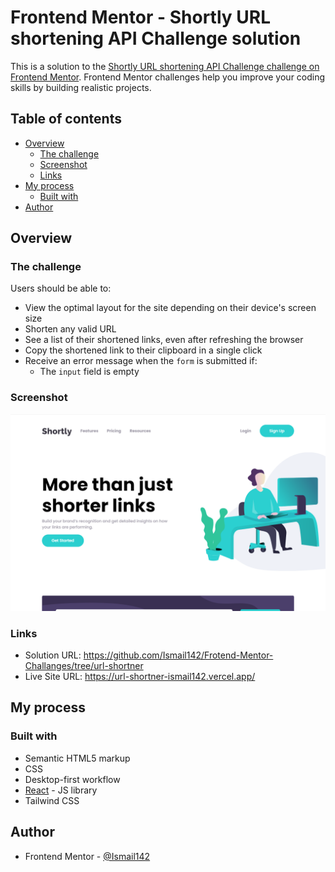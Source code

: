 # Frontend Mentor - Shortly URL shortening API Challenge solution

This is a solution to the [Shortly URL shortening API Challenge challenge on Frontend Mentor](https://www.frontendmentor.io/challenges/url-shortening-api-landing-page-2ce3ob-G). Frontend Mentor challenges help you improve your coding skills by building realistic projects. 

## Table of contents

- [Overview](#overview)
  - [The challenge](#the-challenge)
  - [Screenshot](#screenshot)
  - [Links](#links)
- [My process](#my-process)
  - [Built with](#built-with)
- [Author](#author)


## Overview

### The challenge

Users should be able to:

- View the optimal layout for the site depending on their device's screen size
- Shorten any valid URL
- See a list of their shortened links, even after refreshing the browser
- Copy the shortened link to their clipboard in a single click
- Receive an error message when the `form` is submitted if:
  - The `input` field is empty

### Screenshot

![](./screenshot/screen.png)

### Links

- Solution URL: https://github.com/Ismail142/Frotend-Mentor-Challanges/tree/url-shortner
- Live Site URL: https://url-shortner-ismail142.vercel.app/

## My process

### Built with

- Semantic HTML5 markup
- CSS
- Desktop-first workflow
- [React](https://reactjs.org/) - JS library
-  Tailwind CSS


## Author

- Frontend Mentor - [@Ismail142](https://www.frontendmentor.io/profile/Ismail142)

